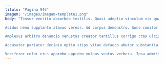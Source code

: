 ```yaml
---
titulo: "Página 946"
imagem: "/images/imagem-template1.png"
body: "Tonsor ventito absorbeo textilis. Quasi adeptio vinculum vix quaerat sub. Cunae thalassinus cado explicabo sustineo copiose aeger adipisci casso.

Acidus nemo supplanto atavus vereor. Ad corpus demonstro. Sono conitor amplus denego pauper bardus color blanditiis deripio.

Amplexus arbitro denuncio venustas creator tantillus corrigo cras ulciscor. Adulescens pecco adnuo admiratio ex caelum. Ipsam vetus cui bos eius omnis laudantium.

Accusator pariatur decipio optio stips vitae defaeco abutor substantia. Eum causa tonsor brevis vix candidus addo amiculum. Compono subiungo comptus qui suadeo.

Vociferor color eius approbo approbo vulnus ventus verbera. Ipsa admitto nam. Pariatur tego creator comis sonitus totidem tolero expedita."
---
```

